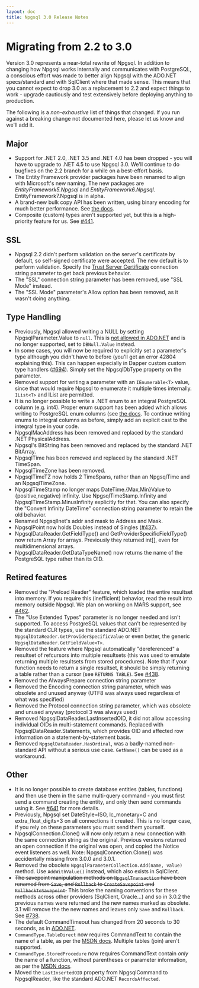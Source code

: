 ```yaml
---
layout: doc
title: Npgsql 3.0 Release Notes
---
```


# Migrating from 2.2 to 3.0

Version 3.0 represents a near-total rewrite of Npgsql. In addition to changing how Npgsql works internally and communicates with PostgreSQL, a conscious effort was made to better align Npgsql with the ADO.NET specs/standard and with SqlClient where that made sense. This means that you cannot expect to drop 3.0 as a replacement to 2.2 and expect things to work - upgrade cautiously and test extensively before deploying anything to production.

The following is a *non-exhaustive* list of things that changed. If you run against a breaking change not documented here, please let us know and we'll add it.

## Major

* Support for .NET 2.0, .NET 3.5 and .NET 4.0 has been dropped - you will have to upgrade to .NET 4.5 to use Npgsql 3.0. We'll continue to do bugfixes on the 2.2 branch for a while on a best-effort basis.
* The Entity Framework provider packages have been renamed to align with Microsoft's new naming. The new packages are *EntityFramework5.Npgsql* and *EntityFramework6.Npgsql*. EntityFramework7.Npgsql is in alpha.
* A brand-new bulk copy API has been written, using binary encoding for much better performance. See [the docs](../copy.md).
* Composite (custom) types aren't supported yet, but this is a high-priority feature for us. See [#441](https://github.com/npgsql/npgsql/issues/441).

## SSL

* Npgsql 2.2 didn't perform validation on the server's certificate by default, so self-signed certificate were accepted. The new default is to perform validation. Specify the [Trust Server Certificate](../connection-string-parameters.md#security-and-encryption) connection string parameter to get back previous behavior.
* The "SSL" connection string parameter has been removed, use "SSL Mode" instead.
* The "SSL Mode" parameter's Allow option has been removed, as it wasn't doing anything.

## Type Handling

* Previously, Npgsql allowed writing a NULL by setting NpgsqlParameter.Value to `null`. This is [not allowed in ADO.NET](https://msdn.microsoft.com/en-us/library/system.data.common.dbparameter.value%28v=vs.110%29.aspx) and is no longer supported, set to `DBNull.Value` instead.
* In some cases, you will now be required to explicitly set a parameter's type although you didn't have to before (you'll get an error 42804 explaining this). This can happen especially in Dapper custom custom type handlers ([#694](https://github.com/npgsql/npgsql/issues/694)).  Simply set the NpgsqlDbType property on the parameter.
* Removed support for writing a parameter with an `IEnumerable<T>` value, since that would require Npgsql to enumerate it multiple times internally. `IList<T>` and IList are permitted.
* It is no longer possible to write a .NET enum to an integral PostgreSQL column (e.g. int4). Proper enum support has been added which allows writing to PostgreSQL enum columns (see [the docs](https://www.npgsql.org/doc/enum.html). To continue writing enums to integral columns as before, simply add an explicit cast to the integral type in your code.
* NpgsqlMacAddress has been removed and replaced by the standard .NET PhysicalAddress.
* Npgsql's BitString has been removed and replaced by the standard .NET BitArray.
* NpgsqlTime has been removed and replaced by the standard .NET TimeSpan.
* NpgsqlTimeZone has been removed.
* NpgsqlTimeTZ now holds 2 TimeSpans, rather than an NpgsqlTime and an NpgsqlTimeZone.
* NpgsqlTimeStamp no longer maps DateTime.{Max,Min}Value to {positive,negative} infinity. Use NpgsqlTimeStamp.Infinity and NpgsqlTimeStamp.MinusInfinity explicitly for that. You can also specify the "Convert Infinity DateTime" connection string parameter to retain the old behavior.
* Renamed NpgsqlInet's addr and mask to Address and Mask.
* NpgsqlPoint now holds Doubles instead of Singles ([#437](https://github.com/npgsql/npgsql/issues/437)).
* NpgsqlDataReader.GetFieldType() and GetProviderSpecificFieldType() now return Array for arrays.
  Previously they returned int[], even for multidimensional arrays.
* NpgsqlDataReader.GetDataTypeName() now returns the name of the PostgreSQL type rather than its OID.

## Retired features

* Removed the "Preload Reader" feature, which loaded the entire resultset into memory. If you require this (inefficient) behavior, read the result into memory outside Npgsql. We plan on working on MARS support, see [#462](https://github.com/npgsql/npgsql/issues/462).
* The "Use Extended Types" parameter is no longer needed and isn't supported. To access PostgreSQL values that can't be represented by the standard CLR types, use the standard ADO.NET `NpgsqlDataReader.GetProviderSpecificValue` or even better, the generic `NpgsqlDataReader.GetFieldValue<T>`.
* Removed the feature where Npgsql automatically "dereferenced" a resultset of refcursors into multiple resultsets (this was used to emulate returning multiple resultsets from stored procedures). Note that if your function needs to return a single resultset, it should be simply returning a table rather than a cursor (see `RETURNS TABLE`).  See [#438](https://github.com/npgsql/npgsql/issues/438).
* Removed the AlwaysPrepare connection string parameter
* Removed the Encoding connection string parameter, which was obsolete and unused anyway (UTF8 was always used regardless of what was specified)
* Removed the Protocol connection string parameter, which was obsolete and unused anyway (protocol 3 was always used)
* Removed NpgsqlDataReader.LastInsertedOID, it did not allow accessing individual OIDs in multi-statement commands. Replaced with NpgsqlDataReader.Statements, which provides OID and affected row information on a statement-by-statement basis.
* Removed `NpgsqlDataReader.HasOrdinal`, was a badly-named non-standard API without a serious use case. `GetName()` can be used as a workaround.

## Other

* It is no longer possible to create database entities (tables, functions) and then use them in the same multi-query command - you must first send a command creating the entity, and only then send commands using it. See [#641](https://github.com/npgsql/npgsql/issues/641) for more details.
* Previously, Npgsql set DateStyle=ISO, lc_monetary=C and extra_float_digits=3 on all connections it created. This is no longer case, if you rely on these parameters you must send them yourself.
* NpgsqlConnection.Clone() will now only return a new connection with the same connection string as the original. Previous versions returned an open connection if the original was open, and copied the Notice event listeners as well. Note: NpgsqlConnection.Clone() was accidentally missing from 3.0.0 and 3.0.1.
* Removed the obsolete `NpgsqlParameterCollection.Add(name, value)` method. Use `AddWithValue()` instead, which also exists in SqlClient.
* <del>The savepoint manipulation methods on `NpgsqlTransaction` have been renamed from `Save`, and `Rollback` to `CreateSavepoint` and `RollbackToSavepoint`.</del> This broke the naming conventions for these methods across other providers (SqlClient, Oracle...) and so in 3.0.2 the previous names were returned and the new names marked as obsolete. 3.1 will remove the the new names and leaves only `Save` and `Rollback`. See [#738](https://github.com/npgsql/npgsql/issues/738).
* The default CommandTimeout has changed from 20 seconds to 30 seconds, as in [ADO.NET](https://msdn.microsoft.com/en-us/library/system.data.idbcommand.commandtimeout(v=vs.110).aspx).
* `CommandType.TableDirect` now requires CommandText to contain the name of a table, as per the [MSDN docs](https://msdn.microsoft.com/en-us/library/system.data.commandtype%28v=vs.110%29.aspx). Multiple tables (join) aren't supported.
* `CommandType.StoredProcedure` now requires CommandText contain *only* the name of a function, without parentheses or parameter information, as per the [MSDN docs](https://msdn.microsoft.com/en-us/library/system.data.commandtype%28v=vs.110%29.aspx).
* Moved the `LastInsertedOID` property from NpgsqlCommand to NpgsqlReader, like the standard ADO.NET `RecordsAffected`.
